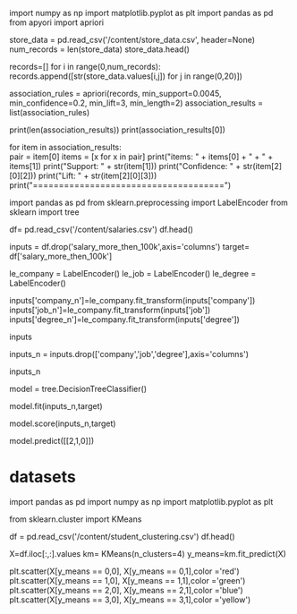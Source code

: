 import numpy as np
import matplotlib.pyplot as plt
import pandas as pd
from apyori import apriori

store_data = pd.read_csv('/content/store_data.csv', header=None) 
num_records = len(store_data)
store_data.head()  

records=[]
for i in range(0,num_records):
  records.append([str(store_data.values[i,j]) for j in range(0,20)])

association_rules = apriori(records, min_support=0.0045, min_confidence=0.2, min_lift=3, min_length=2)
association_results = list(association_rules)

print(len(association_results))
print(association_results[0])  


for item in association_results:                                        
    pair = item[0] 
    items = [x for x in pair]
    print("items: " + items[0] + " + " + items[1])
    print("Support: " + str(item[1]))
    print("Confidence: " + str(item[2][0][2]))
    print("Lift: " + str(item[2][0][3]))
    print("=====================================")

import pandas as pd
from sklearn.preprocessing import LabelEncoder
from sklearn import tree

df= pd.read_csv('/content/salaries.csv')
df.head()


inputs = df.drop('salary_more_then_100k',axis='columns')
target= df['salary_more_then_100k']

le_company = LabelEncoder()
le_job = LabelEncoder()
le_degree = LabelEncoder()

inputs['company_n']=le_company.fit_transform(inputs['company'])
inputs['job_n']=le_company.fit_transform(inputs['job'])
inputs['degree_n']=le_company.fit_transform(inputs['degree'])

inputs


inputs_n = inputs.drop(['company','job','degree'],axis='columns')

inputs_n

model = tree.DecisionTreeClassifier()

model.fit(inputs_n,target)

model.score(inputs_n,target)

model.predict([[2,1,0]])

# datasets

import pandas as pd
import numpy as np
import matplotlib.pyplot as plt

from sklearn.cluster import KMeans

df = pd.read_csv('/content/student_clustering.csv')
df.head()

X=df.iloc[:,:].values
km= KMeans(n_clusters=4)
y_means=km.fit_predict(X)

plt.scatter(X[y_means == 0,0], X[y_means == 0,1],color ='red')
plt.scatter(X[y_means == 1,0], X[y_means == 1,1],color ='green')
plt.scatter(X[y_means == 2,0], X[y_means == 2,1],color ='blue')
plt.scatter(X[y_means == 3,0], X[y_means == 3,1],color ='yellow')